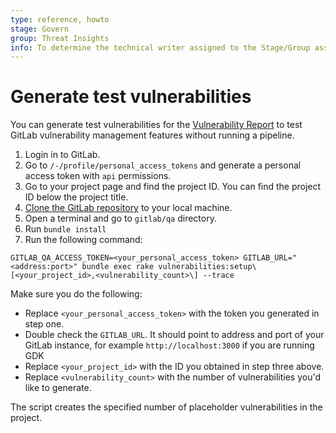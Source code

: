 ```yaml
---
type: reference, howto
stage: Govern
group: Threat Insights
info: To determine the technical writer assigned to the Stage/Group associated with this page, see https://about.gitlab.com/handbook/product/ux/technical-writing/#assignments
---
```


# Generate test vulnerabilities

You can generate test vulnerabilities for the [Vulnerability Report](../vulnerability_report/index.md) to test GitLab 
vulnerability management features without running a pipeline.

1. Login in to GitLab.
1. Go to `/-/profile/personal_access_tokens` and generate a personal access token with `api` permissions.
1. Go to your project page and find the project ID. You can find the project ID below the project title.
1. [Clone the GitLab repository](../../../gitlab-basics/start-using-git.md#clone-a-repository) to your local machine. 
1. Open a terminal and go to `gitlab/qa` directory.
1. Run `bundle install`
1. Run the following command:

```shell
GITLAB_QA_ACCESS_TOKEN=<your_personal_access_token> GITLAB_URL="<address:port>" bundle exec rake vulnerabilities:setup\[<your_project_id>,<vulnerability_count>\] --trace
```

Make sure you do the following:

- Replace `<your_personal_access_token>` with the token you generated in step one.
- Double check the `GITLAB_URL`. It should point to address and port of your GitLab instance, for example `http://localhost:3000` if you are running GDK
- Replace `<your_project_id>` with the ID you obtained in step three above.
- Replace `<vulnerability_count>` with the number of vulnerabilities you'd like to generate.

The script creates the specified number of placeholder vulnerabilities in the project.
